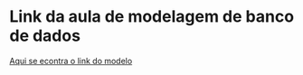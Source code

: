 # Link da aula de modelagem de banco de dados

<a href="https://lucid.app/lucidchart/5c8ac146-e18f-44af-9751-e10c19d88f65/edit?invitationId=inv_5ecc905d-88a2-4115-9b12-5cb816c1930c&page=0_0#">Aqui se econtra o link do modelo</a>